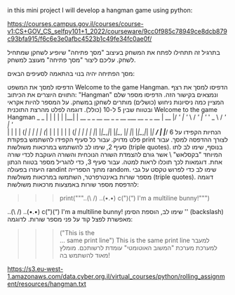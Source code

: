 in this mini project I will develop a hangman game using python:

https://courses.campus.gov.il/courses/course-v1:CS+GOV_CS_selfpy101+1_2022/courseware/9cc0f985c78949ce8dcb879c93bfa915/f6c6e3e0afbc4523b1c49fe34fc0ae0f/


בתרגיל זה תתחילו לפתח את המשחק בעיצוב "מסך פתיחה" שיופיע לשחקן שמתחיל לשחק. עליכם ליצור "מסך פתיחה" מעוצב למשחק.

מסך הפתיחה יהיה בנוי בהתאמה לסעיפים הבאים:

הדפיסו למסך את המשפט Welcome to the game Hangman.
הדפיסו למסך את רצף התווים היוצרים את הכיתוב: "Hangman" ונמצאים בקישור הזה.
הדפיסו מספר שלם המציין כמה ניסיונות ניחוש (כושלים) מותרים לשחקן במשחק. על המספר להיות אקראי ובטווח שבין 5 ל-10 (כולל).
דוגמה לפלט מהרצת התוכנית
Welcome to the game Hangman
    _    _
   | |  | |
   | |__| | __ _ _ __   __ _ _ __ ___   __ _ _ __
   |  __  |/ _' | '_ \ / _' | '_ ' _ \ / _' | '_ \
   | |  | | (_| | | | | (_| | | | | | | (_| | | | |
   |_|  |_|\__,_|_| |_|\__, |_| |_| |_|\__,_|_| |_|
                        __/ |
                       |___/
6
הנחיות
הקפידו על פלט מדויק.
עבור כל סעיף הקפידו להשתמש בפקודת print לצורך ההדפסה למסך.
עבור סעיף 2, שימו לב להשתמש במרכאות משולשות (triple quotes). בנוסף, שימו לב לתו המיוחד "בקסלאש" \ אשר גורם להצמדת השורה הנוכחית והשורה העוקבת לכדי שורה אחת. דוגמאות לכך תוכלו לראות למטה.
עבור סעיף 3, כדי להגריל מספר בטווח הנתון היעזרו בפעולה randint מתוך הספרייה random.
שימו לב
כדי לפרוש טקסט על גבי מספר שורות באינטרפרטר, השתמשו במרכאות משולשות (triple quotes).
דוגמה להדפסת מספר שורות באמצעות מרכאות משולשות:
>>> print("""..(\ /)
..(•.•)
c(")(“)
I'm a multiline bunny!""")


..(\ /)
..(•.•)
c(")(“)
I'm a multiline bunny!
שימו לב, הוספת הסימן '\' (backslash) מאפשרת לפצל קוד על פני מספר שורות. לדוגמה:

>>> ("This is the \
... same print line")
This is the same print line
למעבר למערכת
מערכת "המשוב האוטומטי" עומדת לרשותכם. מומלץ מאוד להשתמש בה!


https://s3.eu-west-1.amazonaws.com/data.cyber.org.il/virtual_courses/python/rolling_assignment/resources/hangman.txt

